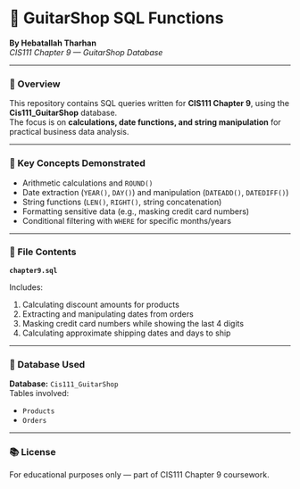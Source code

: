 # 🎸 GuitarShop SQL Functions
**By Hebatallah Tharhan**  
*CIS111 Chapter 9 — GuitarShop Database*

---

### 📘 Overview
This repository contains SQL queries written for **CIS111 Chapter 9**, using the **Cis111_GuitarShop** database.  
The focus is on **calculations, date functions, and string manipulation** for practical business data analysis.

---

### 🧠 Key Concepts Demonstrated
- Arithmetic calculations and `ROUND()`  
- Date extraction (`YEAR()`, `DAY()`) and manipulation (`DATEADD()`, `DATEDIFF()`)  
- String functions (`LEN()`, `RIGHT()`, string concatenation)  
- Formatting sensitive data (e.g., masking credit card numbers)  
- Conditional filtering with `WHERE` for specific months/years  

---

### 💾 File Contents
**`chapter9.sql`**

Includes:
1. Calculating discount amounts for products  
2. Extracting and manipulating dates from orders  
3. Masking credit card numbers while showing the last 4 digits  
4. Calculating approximate shipping dates and days to ship  

---

### 🧭 Database Used
**Database:** `Cis111_GuitarShop`  
Tables involved:
- `Products`
- `Orders`

---

### 📚 License
For educational purposes only — part of CIS111 Chapter 9 coursework.
